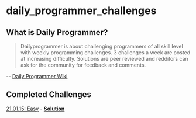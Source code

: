 # daily_programmer_challenges

## What is Daily Programmer?

>Dailyprogrammer is about challenging programmers of all skill level with weekly programming challenges. 3 challenges a week are posted at increasing difficulty. Solutions are peer reviewed and redditors can ask for the community for feedback and comments.

-- [Daily Programmer Wiki](http://www.reddit.com/r/dailyprogrammer/wiki/index)

## Completed Challenges
[21.01.15: Easy](http://np.reddit.com/r/dailyprogrammer/comments/2s7ezp/20150112_challenge_197_easy_isbn_validator/) - [**Solution**](ruby/isbn_generator.rb)
